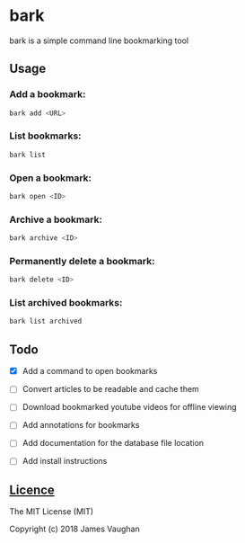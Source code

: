 bark
====

bark is a simple command line bookmarking tool


Usage
-----

### Add a bookmark:
```sh
bark add <URL>
```

### List bookmarks:
```sh
bark list
```

### Open a bookmark:
```sh
bark open <ID>
```

### Archive a bookmark:
```sh
bark archive <ID>
```

### Permanently delete a bookmark:
```sh
bark delete <ID>
```

### List archived bookmarks:
```sh
bark list archived
```


Todo
----

- [x] Add a command to open bookmarks
- [ ] Convert articles to be readable and cache them
- [ ] Download bookmarked youtube videos for offline viewing
- [ ] Add annotations for bookmarks
- [ ] Add documentation for the database file location
- [ ] Add install instructions


[Licence](LICENSE)
------------------

The MIT License (MIT)

Copyright (c) 2018 James Vaughan
